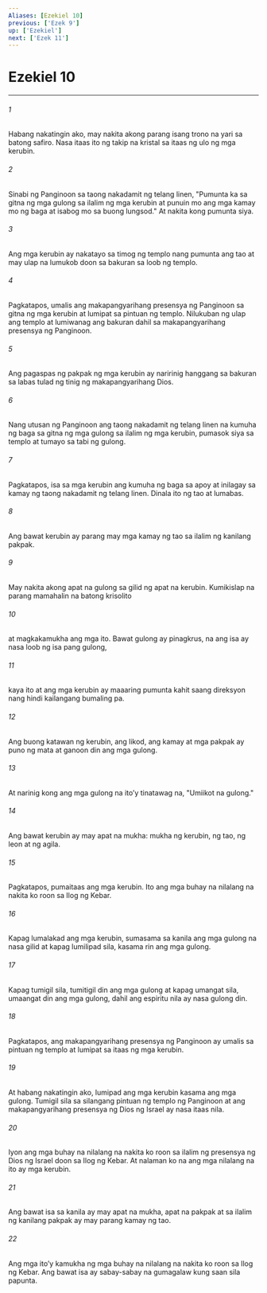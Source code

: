 ```yaml
---
Aliases: [Ezekiel 10]
previous: ['Ezek 9']
up: ['Ezekiel']
next: ['Ezek 11']
---
```

# Ezekiel 10

***

###### 1
Habang nakatingin ako, may nakita akong parang isang trono na yari sa batong safiro. Nasa itaas ito ng takip na kristal sa itaas ng ulo ng mga kerubin. 

###### 2
Sinabi ng Panginoon sa taong nakadamit ng telang linen, "Pumunta ka sa gitna ng mga gulong sa ilalim ng mga kerubin at punuin mo ang mga kamay mo ng baga at isabog mo sa buong lungsod." At nakita kong pumunta siya. 

###### 3
Ang mga kerubin ay nakatayo sa timog ng templo nang pumunta ang tao at may ulap na lumukob doon sa bakuran sa loob ng templo. 

###### 4
Pagkatapos, umalis ang makapangyarihang presensya ng Panginoon sa gitna ng mga kerubin at lumipat sa pintuan ng templo. Nilukuban ng ulap ang templo at lumiwanag ang bakuran dahil sa makapangyarihang presensya ng Panginoon. 

###### 5
Ang pagaspas ng pakpak ng mga kerubin ay naririnig hanggang sa bakuran sa labas tulad ng tinig ng makapangyarihang Dios. 

###### 6
Nang utusan ng Panginoon ang taong nakadamit ng telang linen na kumuha ng baga sa gitna ng mga gulong sa ilalim ng mga kerubin, pumasok siya sa templo at tumayo sa tabi ng gulong. 

###### 7
Pagkatapos, isa sa mga kerubin ang kumuha ng baga sa apoy at inilagay sa kamay ng taong nakadamit ng telang linen. Dinala ito ng tao at lumabas. 

###### 8
Ang bawat kerubin ay parang may mga kamay ng tao sa ilalim ng kanilang pakpak. 

###### 9
May nakita akong apat na gulong sa gilid ng apat na kerubin. Kumikislap na parang mamahalin na batong krisolito 

###### 10
at magkakamukha ang mga ito. Bawat gulong ay pinagkrus, na ang isa ay nasa loob ng isa pang gulong, 

###### 11
kaya ito at ang mga kerubin ay maaaring pumunta kahit saang direksyon nang hindi kailangang bumaling pa. 

###### 12
Ang buong katawan ng kerubin, ang likod, ang kamay at mga pakpak ay puno ng mata at ganoon din ang mga gulong. 

###### 13
At narinig kong ang mga gulong na itoʼy tinatawag na, "Umiikot na gulong." 

###### 14
Ang bawat kerubin ay may apat na mukha: mukha ng kerubin, ng tao, ng leon at ng agila. 

###### 15
Pagkatapos, pumaitaas ang mga kerubin. Ito ang mga buhay na nilalang na nakita ko roon sa Ilog ng Kebar. 

###### 16
Kapag lumalakad ang mga kerubin, sumasama sa kanila ang mga gulong na nasa gilid at kapag lumilipad sila, kasama rin ang mga gulong. 

###### 17
Kapag tumigil sila, tumitigil din ang mga gulong at kapag umangat sila, umaangat din ang mga gulong, dahil ang espiritu nila ay nasa gulong din. 

###### 18
Pagkatapos, ang makapangyarihang presensya ng Panginoon ay umalis sa pintuan ng templo at lumipat sa itaas ng mga kerubin. 

###### 19
At habang nakatingin ako, lumipad ang mga kerubin kasama ang mga gulong. Tumigil sila sa silangang pintuan ng templo ng Panginoon at ang makapangyarihang presensya ng Dios ng Israel ay nasa itaas nila. 

###### 20
Iyon ang mga buhay na nilalang na nakita ko roon sa ilalim ng presensya ng Dios ng Israel doon sa Ilog ng Kebar. At nalaman ko na ang mga nilalang na ito ay mga kerubin. 

###### 21
Ang bawat isa sa kanila ay may apat na mukha, apat na pakpak at sa ilalim ng kanilang pakpak ay may parang kamay ng tao. 

###### 22
Ang mga itoʼy kamukha ng mga buhay na nilalang na nakita ko roon sa Ilog ng Kebar. Ang bawat isa ay sabay-sabay na gumagalaw kung saan sila papunta.
